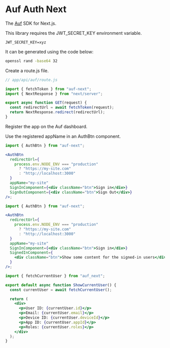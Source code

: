 # Auf Auth Next

The [Auf](https://auf.casply.com) SDK for Next.js.

This library requires the JWT_SECRET_KEY environment variable.

```dotenv
JWT_SECRET_KEY=xyz
```

It can be generated using the code below:

```bash
openssl rand -base64 32
```

Create a route.js file.

```js
// app/api/auf/route.js

import { fetchToken } from "auf-next";
import { NextResponse } from "next/server";

export async function GET(request) {
  const redirectUrl = await fetchToken(request);
  return NextResponse.redirect(redirectUrl);
}
```

Register the app on the Auf dashboard.

Use the registered appName in an AuthBtn component.

```jsx
import { AuthBtn } from "auf-next";

<AuthBtn
  redirectUrl={
    process.env.NODE_ENV === "production"
      ? "https://my-site.com"
      : "http://localhost:3000"
  }
  appName="my-site"
  SignInComponent={<div className="btn">Sign in</div>}
  SignOutComponent={<div className="btn">Sign Out</div>}
/>;
```

```jsx
import { AuthBtn } from "auf-next";

<AuthBtn
  redirectUrl={
    process.env.NODE_ENV === "production"
      ? "https://my-site.com"
      : "http://localhost:3000"
  }
  appName="my-site"
  SignInComponent={<div className="btn">Sign in</div>}
  SignedInComponent={
    <div className="btn">Show some content for the signed-in users</div>
  }
/>;
```

```jsx
import { fetchCurrentUser } from "auf_next";

export default async function ShowCurrentUser() {
  const currentUser = await fetchCurrentUser();

  return (
    <div>
      <p>User ID: {currentUser.id}</p>
      <p>Email: {currentUser.email}</p>
      <p>Device ID: {currentUser.deviceId}</p>
      <p>App ID: {currentUser.appId}</p>
      <p>Roles: {currentUser.roles}</p>
    </div>
  );
}
```
